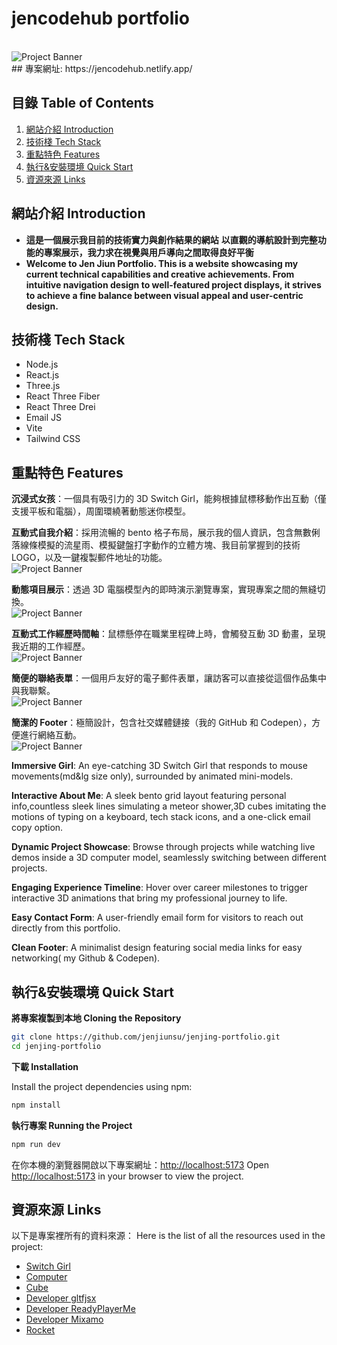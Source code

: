 # jencodehub portfolio

<br />
      <img src="https://github.com/jenjiunsu/jenjing-portfolio/blob/main/public/assets/Banner.png" alt="Project Banner">
<br />
## 專案網址: https://jencodehub.netlify.app/

## <a name="table">目錄 Table of Contents</a>

1. [網站介紹 Introduction](#introduction)
2. [技術棧 Tech Stack](#tech-stack)
3. [重點特色 Features](#features)
4. [執行&安裝環境 Quick Start](#quick-start)
5. [資源來源 Links](#links)

## <a name="introduction">網站介紹 Introduction</a>

- **這是一個展示我目前的技術實力與創作結果的網站**
  **以直觀的導航設計到完整功能的專案展示，我力求在視覺與用戶導向之間取得良好平衡**
- **Welcome to Jen Jiun Portfolio.
  This is a website showcasing my current technical capabilities and creative achievements.
  From intuitive navigation design to well-featured project displays, it strives to achieve a fine balance between visual appeal and user-centric design.**

## <a name="tech-stack">技術棧 Tech Stack</a>

- Node.js
- React.js
- Three.js
- React Three Fiber
- React Three Drei
- Email JS
- Vite
- Tailwind CSS

## <a name="features">重點特色 Features</a>

**沉浸式女孩**：一個具有吸引力的 3D Switch Girl，能夠根據鼠標移動作出互動（僅支援平板和電腦），周圍環繞著動態迷你模型。

**互動式自我介紹**：採用流暢的 bento 格子布局，展示我的個人資訊，包含無數俐落線條模擬的流星雨、模擬鍵盤打字動作的立體方塊、我目前掌握到的技術 LOGO，以及一鍵複製郵件地址的功能。
<br />
<img src="https://github.com/jenjiunsu/jenjing-portfolio/blob/main/public/assets/AboutMe.png" alt="Project Banner">
<br />

**動態項目展示**：透過 3D 電腦模型內的即時演示瀏覽專案，實現專案之間的無縫切換。
<br />
<img src="https://github.com/jenjiunsu/jenjing-portfolio/blob/main/public/assets/ProjectShowcase.png" alt="Project Banner">
<br />

**互動式工作經歷時間軸**：鼠標懸停在職業里程碑上時，會觸發互動 3D 動畫，呈現我近期的工作經歷。
<br />
<img src="https://github.com/jenjiunsu/jenjing-portfolio/blob/main/public/assets/WorkExperience.png" alt="Project Banner">
<br />

**簡便的聯絡表單**：一個用戶友好的電子郵件表單，讓訪客可以直接從這個作品集中與我聯繫。
<br />
<img src="https://github.com/jenjiunsu/jenjing-portfolio/blob/main/public/assets/ContactMe.png" alt="Project Banner">
<br />

**簡潔的 Footer**：極簡設計，包含社交媒體鏈接（我的 GitHub 和 Codepen），方便進行網絡互動。
<br />
<img src="https://github.com/jenjiunsu/jenjing-portfolio/blob/main/public/assets/Footer.png" alt="Project Banner">
<br />

**Immersive Girl**: An eye-catching 3D Switch Girl that responds to mouse movements(md&lg size only), surrounded by animated mini-models.

**Interactive About Me**: A sleek bento grid layout featuring personal info,countless sleek lines simulating a meteor shower,3D cubes imitating the motions of typing on a keyboard, tech stack icons, and a one-click email copy option.

**Dynamic Project Showcase**: Browse through projects while watching live demos inside a 3D computer model, seamlessly switching between different projects.

**Engaging Experience Timeline**: Hover over career milestones to trigger interactive 3D animations that bring my professional journey to life.

**Easy Contact Form**: A user-friendly email form for visitors to reach out directly from this portfolio.

**Clean Footer**: A minimalist design featuring social media links for easy networking( my Github & Codepen).

## <a name="quick-start">執行&安裝環境 Quick Start</a>

**將專案複製到本地 Cloning the Repository**

```bash
git clone https://github.com/jenjiunsu/jenjing-portfolio.git
cd jenjing-portfolio
```

**下載 Installation**

Install the project dependencies using npm:

```bash
npm install
```

**執行專案 Running the Project**

```bash
npm run dev
```

在你本機的瀏覽器開啟以下專案網址：[http://localhost:5173](http://localhost:5173)
Open [http://localhost:5173](http://localhost:5173) in your browser to view the project.

## <a name="links">資源來源 Links</a>

以下是專案裡所有的資料來源：
Here is the list of all the resources used in the project:

- [Switch Girl](https://www.tripo3d.ai/)
- [Computer](https://sketchfab.com/3d-models/lumen-64-computer-29bb034488474b79a21cdada562a060f)
- [Cube](https://sketchfab.com/3d-models/rounded-cube-e1e49d4e8e3641a6ad111713947de416)
- [Developer gltfjsx](https://gltf.pmnd.rs/)
- [Developer ReadyPlayerMe](https://readyplayer.me/)
- [Developer Mixamo](https://www.mixamo.com/)
- [Rocket](https://sketchfab.com/3d-models/rocket-b17a0f9f805c4fa7b978829006bbb57f)
